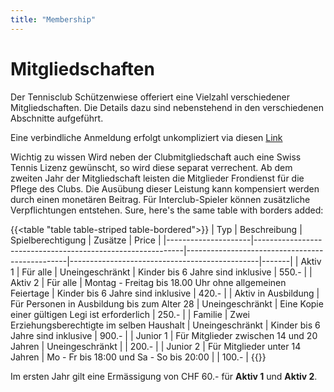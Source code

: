 ```yaml
---
title: "Membership"
---
```


# Mitgliedschaften

Der Tennisclub Schützenwiese offeriert eine Vielzahl verschiedener Mitgliedschaften. Die Details dazu sind nebenstehend in den verschiedenen Abschnitte aufgeführt.

Eine verbindliche Anmeldung erfolgt unkompliziert via diesen [Link](http://tcsw.ch/subscribe.html)

Wichtig zu wissen
Wird neben der Clubmitgliedschaft auch eine Swiss Tennis Lizenz gewünscht, so wird diese separat verrechent. Ab dem zweiten Jahr der Mitgliedschaft leisten die Mitglieder Frondienst für die Pflege des Clubs. Die Ausübung dieser Leistung kann kompensiert werden durch einen monetären Beitrag. Für Interclub-Spieler können zusätzliche Verpflichtungen entstehen.
Sure, here's the same table with borders added:

{{<table "table table-striped table-bordered">}}
| Typ                 | Beschreibung                                               | Spielberechtigung                               | Zusätze                                       | Price |
|---------------------|------------------------------------------------------------|------------------------------------------------|-----------------------------------------------|-------|
| Aktiv 1             | Für alle                                                   | Uneingeschränkt                                 | Kinder bis 6 Jahre sind inklusive             | 550.-   |
| Aktiv 2             | Für alle                                                   | Montag - Freitag bis 18.00 Uhr ohne allgemeinen Feiertage | Kinder bis 6 Jahre sind inklusive | 420.-   |
| Aktiv in Ausbildung | Für Personen in Ausbildung bis zum Alter 28                | Uneingeschränkt                                 | Eine Kopie einer gültigen Legi ist erforderlich | 250.-   |
| Familie             | Zwei Erziehungsberechtigte im selben Haushalt               | Uneingeschränkt                                 | Kinder bis 6 Jahre sind inklusive             | 900.-   |
| Junior 1            | Für Mitglieder zwischen 14 und 20 Jahren                   | Uneingeschränkt                                 |                                               | 200.-   |
| Junior 2            | Für Mitglieder unter 14 Jahren                             | Mo - Fr bis 18:00 und Sa - So bis 20:00        |                                               | 100.-   |
{{</table>}}

Im ersten Jahr gilt eine Ermässigung von CHF 60.- für **Aktiv 1** und **Aktiv 2**.